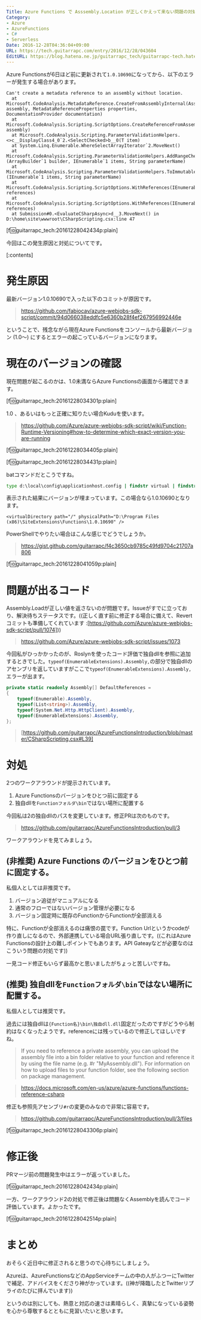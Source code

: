 ```yaml
---
Title: Azure Functions で Asssembly.Location が正しくかえって来ない問題の対処
Category:
- Azure
- AzureFunctions
- C#
- Serverless
Date: 2016-12-28T04:36:04+09:00
URL: https://tech.guitarrapc.com/entry/2016/12/28/043604
EditURL: https://blog.hatena.ne.jp/guitarrapc_tech/guitarrapc-tech.hatenablog.com/atom/entry/10328749687201659791
---
```


Azure Functionsが6日ほど前に更新されて`1.0.10690`になってから、以下のエラーが発生する場合があります。

```
Can't create a metadata reference to an assembly without location.
  at Microsoft.CodeAnalysis.MetadataReference.CreateFromAssemblyInternal(Assembly assembly, MetadataReferenceProperties properties, DocumentationProvider documentation)
  at Microsoft.CodeAnalysis.Scripting.ScriptOptions.CreateReferenceFromAssembly(Assembly assembly)
  at Microsoft.CodeAnalysis.Scripting.ParameterValidationHelpers.<>c__DisplayClass4_0`2.<SelectChecked>b__0(T item)
  at System.Linq.Enumerable.WhereSelectArrayIterator`2.MoveNext()
  at Microsoft.CodeAnalysis.Scripting.ParameterValidationHelpers.AddRangeChecked[T](ArrayBuilder`1 builder, IEnumerable`1 items, String parameterName)
  at Microsoft.CodeAnalysis.Scripting.ParameterValidationHelpers.ToImmutableArrayChecked[T](IEnumerable`1 items, String parameterName)
  at Microsoft.CodeAnalysis.Scripting.ScriptOptions.WithReferences(IEnumerable`1 references)
  at Microsoft.CodeAnalysis.Scripting.ScriptOptions.WithReferences(IEnumerable`1 references)
  at Submission#0.<EvaluateCSharpAsync>d__3.MoveNext() in D:\home\site\wwwroot\CSharpScripting.csx:line 47
```
[f:id:guitarrapc_tech:20161228042434p:plain]

今回はこの発生原因と対処についてです。

[:contents]

# 発生原因

最新バージョン1.0.10690で入った以下のコミットが原因です。

> https://github.com/fabiocav/azure-webjobs-sdk-script/commit/94d066038eddfc5e6360b28f4ef267956992446e

ということで、残念ながら現在Azure Functionsをコンソールから最新バージョン (1.0～) にするとエラーの起こっているバージョンになります。

# 現在のバージョンの確認

現在問題が起こるのかは、1.0未満ならAzure Functionsの画面から確認できます。

[f:id:guitarrapc_tech:20161228034301p:plain]

1.0 、あるいはもっと正確に知りたい場合Kuduを使います。

> https://github.com/Azure/azure-webjobs-sdk-script/wiki/Function-Runtime-Versioning#how-to-determine-which-exact-version-you-are-running

[f:id:guitarrapc_tech:20161228034405p:plain]

[f:id:guitarrapc_tech:20161228034431p:plain]

batコマンドだとこうですね。

```bat
type d:\local\config\applicationhost.config | findstr virtual | findstr Functions
```

表示された結果にバージョンが埋まっています。この場合なら1.0.10690となります。


```
<virtualDirectory path="/" physicalPath="D:\Program Files (x86)\SiteExtensions\Functions\1.0.10690" />
```
PowerShellでやりたい場合はこんな感じでどうでしょうか。

> https://gist.github.com/guitarrapc/f4c3650cb9785c49fd9704c21707a806

[f:id:guitarrapc_tech:20161228041059p:plain]

# 問題が出るコード

Assembly.Loadが正しい値を返さないのが問題です。Issueがすでに立っており、解決待ちステータスです。((正しく直す前に修正する場合に備えて、Revertコミットも準備してくれています :[https://github.com/Azure/azure-webjobs-sdk-script/pull/1074]))

> https://github.com/Azure/azure-webjobs-sdk-script/issues/1073

今回私がひっかかったのが、Roslynを使ったコード評価で独自dllを参照に追加するときでした。`typeof(EnumerableExtensions).Assembly,`の部分で独自dllのアセンブリを返していますがここで`typeof(EnumerableExtensions).Assembly,`エラーが出ます。

```cs
private static readonly Assembly[] DefaultReferences =
{
    typeof(Enumerable).Assembly,
    typeof(List<string>).Assembly,
    typeof(System.Net.Http.HttpClient).Assembly,
    typeof(EnumerableExtensions).Assembly,
};
```

> [https://github.com/guitarrapc/AzureFunctionsIntroduction/blob/master/CSharpScripting.csx#L39]

# 対処

2つのワークアラウンドが提示されています。

1. Azure Functionsのバージョンをひとつ前に固定する
1. 独自dllを`Functionフォルダ\bin`ではない場所に配置する

今回私は2の独自dllのパスを変更しています。修正PRは次のものです。

> https://github.com/guitarrapc/AzureFunctionsIntroduction/pull/3

ワークアラウンドを見てみましょう。

## (非推奨) Azure Functions のバージョンをひとつ前に固定する。

私個人としては非推奨です。

1. バージョン追従がマニュアルになる
1. 通常のフローではないバージョン管理が必要になる
1. バージョン固定時に既存のFunctionからFunctionが全部消える

特に、Functionが全部消えるのは痛恨の罠です。Function Urlというかcodeが作り直しになるので、外部連携している場合URL張り直しです。((これはAzure Functionsの設計上の難しポイントでもあります。API Gateayなどが必要なのはこういう問題の対処です))

一見コード修正もいらず最高かと思いましたがちょっと苦しいですね。

## (推奨) 独自dllを`Functionフォルダ\bin`ではない場所に配置する。

私個人としては推奨です。

過去には独自dllは`{Function名}\bin\独自dll.dll`固定だったのですがどうやら制約はなくなったようです。referenceには残っているので修正してほしいですね。

> If you need to reference a private assembly, you can upload the assembly file into a bin folder relative to your function and reference it by using the file name (e.g. #r "MyAssembly.dll"). For information on how to upload files to your function folder, see the following section on package management.

> https://docs.microsoft.com/en-us/azure/azure-functions/functions-reference-csharp


修正も参照先アセンブリ`#r`の変更のみなので非常に容易です。

> https://github.com/guitarrapc/AzureFunctionsIntroduction/pull/3/files

[f:id:guitarrapc_tech:20161228043306p:plain]



# 修正後

PRマージ前の問題発生中はエラーが返っていました。

[f:id:guitarrapc_tech:20161228042434p:plain]

一方、ワークアラウンド2の対処で修正後は問題なくAssemblyを読んでコード評価しています。よかったです。

[f:id:guitarrapc_tech:20161228042514p:plain]


# まとめ

おそらく近日中に修正されると思うので心待ちにしましょう。

Azureは、AzureFunctionsなどのAppServiceチームの中の人がふつーにTwitterで補足、アドバイスをくださり神がかっています。((神が降臨したとTwitterリプライのたびに拝んでいます))

というのは別にしても、熱意と対応の速さは素晴らしく、真摯になっている姿勢を心から尊敬するとともに見習いたいと思います。

